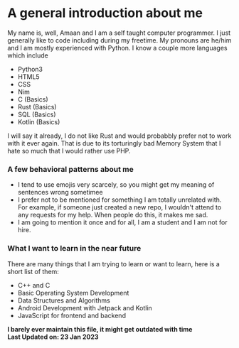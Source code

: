 # A general introduction about me

My name is, well, Amaan and I am a self taught computer programmer. I just generally like to code
including during my freetime. My pronouns are he/him and I am mostly experienced with Python. I
know a couple more languages which include

- Python3
- HTML5
- CSS
- Nim
- C (Basics)
- Rust (Basics)
- SQL (Basics)
- Kotlin (Basics)

I will say it already, I do not like Rust and would probabbly prefer not to work with it ever again.
That is due to its torturingly bad Memory System that I hate so much that I would rather use PHP.

### A few behavioral patterns about me
 
- I tend to use emojis very scarcely, so you might get my meaning of sentences wrong sometimee
- I prefer not to be mentioned for something I am totally unrelated with. For example, if someone
  just created a new repo, I wouldn't attend to any requests for my help. When people do this, it
  makes me sad.
- I am going to mention it once and for all, I am a student and I am not for hire.

### What I want to learn in the near future

There are many things that I am trying to learn or want to learn, here is a short list of them:

- C++ and C
- Basic Operating System Development
- Data Structures and Algorithms
- Android Development with Jetpack and Kotlin
- JavaScript for frontend and backend

**I barely ever maintain this file, it might get outdated with time <br/>
Last Updated on: 23 Jan 2023**
